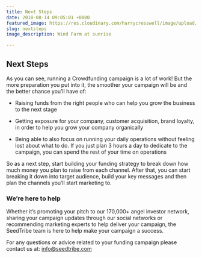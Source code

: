 ```yaml
---
title: Next Steps
date: 2018-08-14 09:05:01 +0000
featured_image: https://res.cloudinary.com/harrycresswell/image/upload/v1534243466/seedtribe/american-public-power-association-423204-unsplash.jpg
slug: nextsteps
image_description: Wind Farm at sunrise

---
```

## Next Steps

As you can see, running a Crowdfunding campaign is a lot of work! But the more preparation you put into it, the smoother your campaign will be and the better chance you’ll have of:

- Raising funds from the right people who can help you grow the business to the next stage

- Getting exposure for your company, customer acquisition, brand loyalty, in order to help you grow your company organically

- Being able to also focus on running your daily operations without feeling lost about what to do. If you just plan 3 hours a day to dedicate to the campaign, you can spend the rest of your time on operations

So as a next step, start building your funding strategy to break down how much money you plan to raise from each channel. After that, you can start breaking it down into target audience, build your key messages and then plan the channels you’ll start marketing to.

### We’re here to help

Whether it’s promoting your pitch to our 170,000+ angel investor network, sharing your campaign updates through our social networks or recommending marketing experts to help deliver your campaign, the SeedTribe team is here to help make your campaign a success.

For any questions or advice related to your funding campaign please contact us at: [info@seedtribe.com](mailto:info@seedtribe.com)